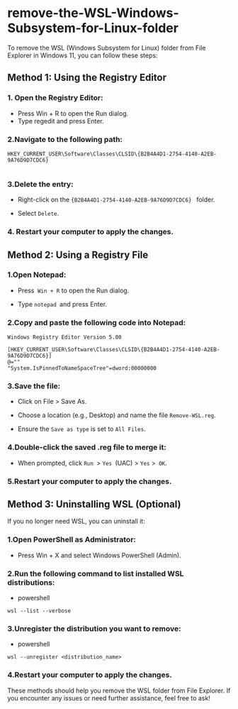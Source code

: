 # remove-the-WSL-Windows-Subsystem-for-Linux-folder

To remove the WSL (Windows Subsystem for Linux) folder from File Explorer in Windows 11, you can follow these steps:

## Method 1: Using the Registry Editor
   ### 1. Open the Registry Editor: 
  - Press Win + R to open the Run dialog.
  - Type regedit and press Enter.
  ### 2.Navigate to the following path:

```
HKEY_CURRENT_USER\Software\Classes\CLSID\{B2B4A4D1-2754-4140-A2EB-9A76D9D7CDC6}


```
### 3.Delete the entry:
- Right-click on the ``` {B2B4A4D1-2754-4140-A2EB-9A76D9D7CDC6}  ``` folder.

- Select ``` Delete ```.

### 4. Restart your computer to apply the changes.

## Method 2: Using a Registry File
### 1.Open Notepad:

- Press``` Win + R``` to open the Run dialog.

- Type ```notepad ```and press Enter.

### 2.Copy and paste the following code into Notepad:
```
Windows Registry Editor Version 5.00

[HKEY_CURRENT_USER\Software\Classes\CLSID\{B2B4A4D1-2754-4140-A2EB-9A76D9D7CDC6}]
@=""
"System.IsPinnedToNameSpaceTree"=dword:00000000
```
### 3.Save the file:

- Click on File > Save As.

- Choose a location (e.g., Desktop) and name the file ```Remove-WSL.reg```.

- Ensure the ```Save as type``` is set to ```All Files```.

### 4.Double-click the saved .reg file to merge it:

- When prompted, click ```Run ```> ```Yes ```(UAC) > ```Yes``` >``` OK```.

### 5.Restart your computer to apply the changes.

## Method 3: Uninstalling WSL (Optional)
If you no longer need WSL, you can uninstall it:

### 1.Open PowerShell as Administrator:

- Press Win + X and select Windows PowerShell (Admin).

### 2.Run the following command to list installed WSL distributions:

- powershell
```
wsl --list --verbose
```
### 3.Unregister the distribution you want to remove:

- powershell
```
wsl --unregister <distribution_name>
```
### 4.Restart your computer to apply the changes.

These methods should help you remove the WSL folder from File Explorer. If you encounter any issues or need further assistance, feel free to ask!

